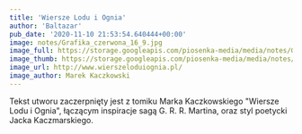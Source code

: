 ```yaml
---
title: 'Wiersze Lodu i Ognia'
author: 'Baltazar'
pub_date: '2020-11-10 21:53:54.640444+00:00'
image: notes/Grafika_czerwona_16_9.jpg
image_full: https://storage.googleapis.com/piosenka-media/media/notes/Grafika_czerwona_16_9.jpg
image_thumb: https://storage.googleapis.com/piosenka-media/media/notes/Grafika_czerwona_16_9.jpg.0x300_q85_upscale.jpg
image_url: http://www.wierszeloduiognia.pl/
image_author: Marek Kaczkowski
---
```


Tekst utworu zaczerpnięty jest z tomiku Marka Kaczkowskiego "Wiersze Lodu i Ognia", łączącym inspiracje sagą G. R. R. Martina, oraz styl poetycki Jacka Kaczmarskiego.